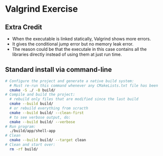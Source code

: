 # Valgrind Exercise
## Extra Credit 
- When the executable is linked statically, Valgrind shows more errors.
- It gives the conditional jump error but no memory leak error.
- The reason could be that the executale in this case contains all the libraries directly instead of using them at just run time.
## Standard install via command-line
```bash
# Configure the project and generate a native build system:
  # Must re-run this command whenever any CMakeLists.txt file has been changed.
  cmake -S ./ -B build/
# Compile and build the project:
  # rebuild only files that are modified since the last build
  cmake --build build/
  # or rebuild everything from scracth
  cmake --build build/ --clean-first
  # to see verbose output, do:
  cmake --build build/ --verbose
# Run program:
  ./build/app/shell-app
# Clean
  cmake --build build/ --target clean
# Clean and start over:
  rm -rf build/
```

